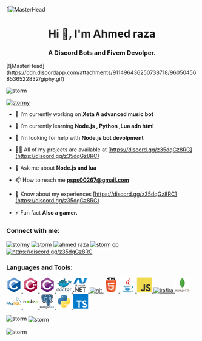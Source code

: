 [![MasterHead](https://cdn.discordapp.com/attachments/911496436250738718/960504568536522832/giphy.gif)
<h1 align="center">Hi 👋, I'm Ahmed raza</h1>
<h3 align="center">A Discord Bots and Fivem Devolper.</h3>
[![MasterHead](https://cdn.discordapp.com/attachments/911496436250738718/960504568536522832/giphy.gif)
<p align="left"> <img src="https://komarev.com/ghpvc/?username=storm&label=Profile%20views&color=0e75b6&style=flat" alt="storm" /> </p>

<p align="left"> <a href="https://twitter.com/stormy" target="blank"><img src="https://img.shields.io/twitter/follow/stormy?logo=twitter&style=for-the-badge" alt="stormy" /></a> </p>

- 🤖 I’m currently working on **Xeta A advanced music bot**

- 🌱 I’m currently learning **Node.js , Python ,Lua adn html**

- 🤝 I’m looking for help with **Node.js bot devolpment**

- 👨‍💻 All of my projects are available at [https://discord.gg/z35dqGz8RC](https://discord.gg/z35dqGz8RC)

- 💬 Ask me about **Node.js and lua**

- 📫 How to reach me **psps00267@gmail.com**

- 📄 Know about my experiences [https://discord.gg/z35dqGz8RC](https://discord.gg/z35dqGz8RC)

- ⚡ Fun fact **Also a gamer.**

<h3 align="left">Connect with me:</h3>
<p align="left">
<a href="https://twitter.com/stormy" target="blank"><img align="center" src="https://raw.githubusercontent.com/rahuldkjain/github-profile-readme-generator/master/src/images/icons/Social/twitter.svg" alt="stormy" height="30" width="40" /></a>
<a href="https://fb.com/storm" target="blank"><img align="center" src="https://raw.githubusercontent.com/rahuldkjain/github-profile-readme-generator/master/src/images/icons/Social/facebook.svg" alt="storm" height="30" width="40" /></a>
<a href="https://instagram.com/ahmed raza" target="blank"><img align="center" src="https://raw.githubusercontent.com/rahuldkjain/github-profile-readme-generator/master/src/images/icons/Social/instagram.svg" alt="ahmed raza" height="30" width="40" /></a>
<a href="https://www.youtube.com/c/storm op" target="blank"><img align="center" src="https://raw.githubusercontent.com/rahuldkjain/github-profile-readme-generator/master/src/images/icons/Social/youtube.svg" alt="storm op" height="30" width="40" /></a>
<a href="https://discord.gg/https://discord.gg/z35dqGz8RC" target="blank"><img align="center" src="https://raw.githubusercontent.com/rahuldkjain/github-profile-readme-generator/master/src/images/icons/Social/discord.svg" alt="https://discord.gg/z35dqGz8RC" height="30" width="40" /></a>
</p>

<h3 align="left">Languages and Tools:</h3>
<p align="left"> <a href="https://www.cprogramming.com/" target="_blank" rel="noreferrer"> <img src="https://raw.githubusercontent.com/devicons/devicon/master/icons/c/c-original.svg" alt="c" width="40" height="40"/> </a> <a href="https://www.w3schools.com/cpp/" target="_blank" rel="noreferrer"> <img src="https://raw.githubusercontent.com/devicons/devicon/master/icons/cplusplus/cplusplus-original.svg" alt="cplusplus" width="40" height="40"/> </a> <a href="https://www.w3schools.com/cs/" target="_blank" rel="noreferrer"> <img src="https://raw.githubusercontent.com/devicons/devicon/master/icons/csharp/csharp-original.svg" alt="csharp" width="40" height="40"/> </a> <a href="https://www.docker.com/" target="_blank" rel="noreferrer"> <img src="https://raw.githubusercontent.com/devicons/devicon/master/icons/docker/docker-original-wordmark.svg" alt="docker" width="40" height="40"/> </a> <a href="https://dotnet.microsoft.com/" target="_blank" rel="noreferrer"> <img src="https://raw.githubusercontent.com/devicons/devicon/master/icons/dot-net/dot-net-original-wordmark.svg" alt="dotnet" width="40" height="40"/> </a> <a href="https://git-scm.com/" target="_blank" rel="noreferrer"> <img src="https://www.vectorlogo.zone/logos/git-scm/git-scm-icon.svg" alt="git" width="40" height="40"/> </a> <a href="https://www.w3.org/html/" target="_blank" rel="noreferrer"> <img src="https://raw.githubusercontent.com/devicons/devicon/master/icons/html5/html5-original-wordmark.svg" alt="html5" width="40" height="40"/> </a> <a href="https://www.java.com" target="_blank" rel="noreferrer"> <img src="https://raw.githubusercontent.com/devicons/devicon/master/icons/java/java-original.svg" alt="java" width="40" height="40"/> </a> <a href="https://developer.mozilla.org/en-US/docs/Web/JavaScript" target="_blank" rel="noreferrer"> <img src="https://raw.githubusercontent.com/devicons/devicon/master/icons/javascript/javascript-original.svg" alt="javascript" width="40" height="40"/> </a> <a href="https://kafka.apache.org/" target="_blank" rel="noreferrer"> <img src="https://www.vectorlogo.zone/logos/apache_kafka/apache_kafka-icon.svg" alt="kafka" width="40" height="40"/> </a> <a href="https://www.mongodb.com/" target="_blank" rel="noreferrer"> <img src="https://raw.githubusercontent.com/devicons/devicon/master/icons/mongodb/mongodb-original-wordmark.svg" alt="mongodb" width="40" height="40"/> </a> <a href="https://www.mysql.com/" target="_blank" rel="noreferrer"> <img src="https://raw.githubusercontent.com/devicons/devicon/master/icons/mysql/mysql-original-wordmark.svg" alt="mysql" width="40" height="40"/> </a> <a href="https://nodejs.org" target="_blank" rel="noreferrer"> <img src="https://raw.githubusercontent.com/devicons/devicon/master/icons/nodejs/nodejs-original-wordmark.svg" alt="nodejs" width="40" height="40"/> </a> <a href="https://www.postgresql.org" target="_blank" rel="noreferrer"> <img src="https://raw.githubusercontent.com/devicons/devicon/master/icons/postgresql/postgresql-original-wordmark.svg" alt="postgresql" width="40" height="40"/> </a> <a href="https://www.python.org" target="_blank" rel="noreferrer"> <img src="https://raw.githubusercontent.com/devicons/devicon/master/icons/python/python-original.svg" alt="python" width="40" height="40"/> </a> <a href="https://www.typescriptlang.org/" target="_blank" rel="noreferrer"> <img src="https://raw.githubusercontent.com/devicons/devicon/master/icons/typescript/typescript-original.svg" alt="typescript" width="40" height="40"/> </a> </p>

<p><img align="left" src="https://github-readme-stats.vercel.app/api/top-langs?username=storm&show_icons=true&locale=en&layout=compact" alt="storm" /></p>

<p>&nbsp;<img align="center" src="https://github-readme-stats.vercel.app/api?username=storm&show_icons=true&locale=en" alt="storm" /></p>

<p><img align="center" src="https://github-readme-streak-stats.herokuapp.com/?user=storm&" alt="storm" /></p>


